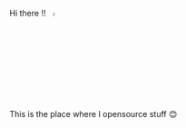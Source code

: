 Hi there !! &nbsp; <img src="https://github.com/S4tish07/S4tish07/blob/main/Images/download.gif" width="4%"></a>


This is the place where I opensource stuff 😊

<!--
**satishadhikari07/satishadhikari07** is a ✨ _special_ ✨ repository because its `README.md` (this file) appears on your GitHub profile.

Here are some ideas to get you started:

- 🔭 I’m currently working on ...
- 🌱 I’m currently learning ...
- 👯 I’m looking to collaborate on ...
- 🤔 I’m looking for help with ...
- 💬 Ask me about ...
- 📫 How to reach me: ...
- 😄 Pronouns: ...
- ⚡ Fun fact: ...
-->
